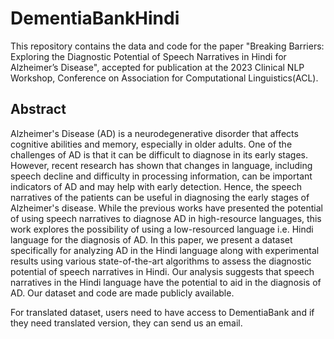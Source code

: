 # DementiaBankHindi
This repository contains the data and code for the paper "Breaking Barriers: Exploring the Diagnostic Potential of Speech
Narratives in Hindi for Alzheimer’s Disease", accepted for publication at the 2023 Clinical NLP Workshop, Conference on Association for Computational Linguistics(ACL).

## Abstract

Alzheimer's Disease (AD) is a neurodegenerative disorder that affects cognitive abilities and memory, especially in older adults. One of the challenges of AD is that it can be difficult to diagnose in its early stages. However, recent research has shown that changes in language, including speech decline and difficulty in processing information, can be important indicators of AD and may help with early detection. Hence, the speech narratives of the patients can be useful in diagnosing the early stages of Alzheimer's disease. While the previous works have presented the potential of using speech narratives to diagnose AD in high-resource languages, this work explores the possibility of using a low-resourced language i.e. Hindi language for the diagnosis of AD. In this paper, we present a dataset specifically for analyzing AD in the Hindi language along with experimental results using various state-of-the-art algorithms to assess the diagnostic potential of speech narratives in Hindi. Our analysis suggests that speech narratives in the Hindi language have the potential to aid in the diagnosis of AD. Our dataset and code are made publicly available.

For translated dataset, users need to have access to DementiaBank and if they need translated version, they can send us an email.
